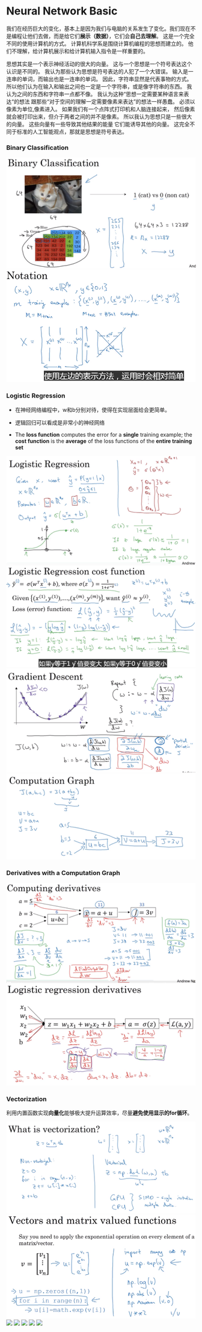 # Neural Network Basic

我们在经历巨大的变化，基本上是因为我们与电脑的关系发生了变化。我们现在不是编程让他们去做，而是给它们**展示（数据）**，它们会**自己去理解**。 这是一个完全不同的使用计算机的方式。 计算机科学系是围绕计算机编程的思想而建立的。 他们不理解，给计算机展示和给计算机输入指令是一样重要的。

思想其实是一个表示神经活动的很大的向量。 这与一个思想是一个符号表达这个认识是不同的。 我认为那些认为思想是符号表达的人犯了一个大错误。  输入是一连串的单词，而输出也是一连串的单词。 因此，字符串显然是代表事物的方式。 所以他们认为在输入和输出之间也一定是一个字符串，或是像字符串的东西。  我认为之间的东西和字符串一点都不像。 我认为这种“思想一定需要某种语言来表达“的想法
跟那些“对于空间的理解一定需要像素来表达”的想法一样愚蠢。 必须以像素为单位,像素进入。 如果我们有一个点阵式打印机和人脑连接起来， 然后像素就会被打印出来，但介于两者之间的并不是像素。 所以我认为思想只是一些很大的向量。 这些向量有一些导致其他结果的能量 它们能诱导其他的向量。 这完全不同于标准的人工智能观点，那就是思想是符号表达。



### Binary Classification

<img src='image/nn8.png'>

<img src='image/nn9.png'>



### Logistic Regression

- 在神经网络编程中，w和b分别对待，使得在实现层面给会更简单。


- 逻辑回归可以看成是非常小的神经网络
- The **loss function** computes the error for a **single** training example; the **cost function** is the **average** of the loss functions of the **entire training set**

<img src="image/nn10.png">

<img src="image/nn11.png">

<img src="image/nn12.png">

<img src="image/nn13.png">

### Derivatives with a Computation Graph

<img src="image/nn14.png">

<img src="image/nn15.png">

### Vectorization

利用内置函数实现**向量化**能够极大提升运算效率，尽量**避免使用显示的for循环**。

<img src="image/nn17.png">

<img src="image/nn16.png">

<img src="image/nn18.png">

<img src="image/nn18.png">

<img src="image/nn18.png">

<img src="image/nn18.png">

<img src="image/nn18.png">



